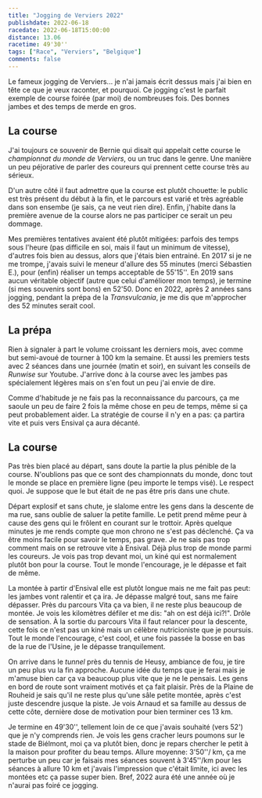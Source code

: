 ```yaml
---
title: "Jogging de Verviers 2022"
publishdate: 2022-06-18
racedate: 2022-06-18T15:00:00
distance: 13.06
racetime: 49'30''
tags: ["Race", "Verviers", "Belgique"]
comments: false
---
```


Le fameux jogging de Verviers... je n'ai jamais écrit dessus mais j'ai bien en tête ce que je veux raconter, et pourquoi. Ce jogging c'est le parfait exemple de course foirée (par moi) de nombreuses fois. Des bonnes jambes et des temps de merde en gros.

## La course

J'ai toujours ce souvenir de Bernie qui disait qui appelait cette course le _championnat du monde de Verviers_, ou un truc dans le genre. Une manière un peu péjorative de parler des coureurs qui prennent cette course très au sérieux.

D'un autre côté il faut admettre que la course est plutôt chouette: le public est très présent du début à la fin, et le parcours est varié et très agréable dans son ensembe (je sais, ça ne veut rien dire). Enfin, j'habite dans la première avenue de la course alors ne pas participer ce serait un peu dommage. 

Mes premières tentatives avaient été plutôt mitigées: parfois des temps sous l'heure (pas difficile en soi, mais il faut un minimum de vitesse), d'autres fois bien au dessus, alors que j'étais bien entrainé.
En 2017 si je ne me trompe, j'avais suivi le meneur d'allure des 55 minutes (merci Sébastien E.), pour (enfin) réaliser un temps acceptable de 55'15''. En 2019 sans aucun véritable objectif (autre que celui d'améliorer mon temps), je termine (si mes souvenirs sont bons) en 52'50. Donc en 2022, après 2 années sans jogging, pendant la prépa de la _Transvulcania_, je me dis que m'approcher des 52 minutes serait cool.

## La prépa

Rien à signaler à part le volume croissant les derniers mois, avec comme but semi-avoué de tourner à 100 km la semaine. Et aussi les premiers tests avec 2 séances dans une journée (matin et soir), en suivant les conseils de _Runwise_ sur Youtube. J'arrive donc à la course avec les jambes pas spécialement légères mais on s'en fout un peu j'ai envie de dire. 

Comme d'habitude je ne fais pas la reconnaissance du parcours, ça me saoule un peu de faire 2 fois la même chose en peu de temps, même si ça peut probablement aider. La stratégie de course il n'y en a pas: ça partira vite et puis vers Ensival ça aura décanté.

## La course

Pas très bien placé au départ, sans doute la partie la plus pénible de la course. N'oublions pas que ce sont des championnats du monde, donc tout le monde se place en première ligne (peu importe le temps visé). Le respect quoi. Je suppose que le but était de ne pas être pris dans une chute.

Départ explosif et sans chute, je slalome entre les gens dans la descente de ma rue, sans oublie de saluer la petite famille. Le petit prend même peur à cause des gens qui le frôlent en courant sur le trottoir. Après quelque minutes je me rends compte que mon chrono ne s'est pas déclenché. Ça va être moins facile pour savoir le temps, pas grave. Je ne sais pas trop comment mais on se retrouve vite à Ensival. Déjà plus trop de monde parmi les coureurs. Je vois pas trop devant moi, un kiné qui est normalement plutôt bon pour la course. Tout le monde l'encourage, je le dépasse et fait de même.

La montée à partir d'Ensival elle est plutôt longue mais ne me fait pas peut: les jambes vont ralentir et ça ira. Je dépasse malgré tout, sans me faire dépasser. Près du parcours Vita ça va bien, il ne reste plus beaucoup de montée. Je vois les kilomètres défiler et me dis: "ah on est déjà ici?!". Drôle de sensation. À la sortie du parcours Vita il faut relancer pour la descente, cette fois ce n'est pas un kiné mais un célèbre nutricioniste que je poursuis. Tout le monde l'encourage, c'est cool, et une fois passée la bosse en bas de la rue de l'Usine, je le dépasse tranquilement.  

On arrive dans le _tunnel_ près du tennis de Heusy, ambiance de fou, je tire un peu plus vu la fin approche. Aucune idée du temps que je ferai mais je m'amuse bien car ça va beaucoup plus vite que je ne le pensais. Les gens en bord de route sont vraiment motivés et ça fait plaisir. Près de la Plaine de Rouheid je sais qu'il ne reste plus qu'une sâle petite montée, après c'est juste descendre jusque la piste. Je vois Arnaud et sa famille au dessus de cette côte, dernière dose de motivation pour bien terminer ces 13 km.

Je termine en 49'30'', tellement loin de ce que j'avais souhaité (vers 52') que je n'y comprends rien. Je vois les gens cracher leurs poumons sur le stade de Biélmont, moi ça va plutôt bien, donc je repars chercher le petit à la maison pour profiter du beau temps. Allure moyenne: 3'50''/ km, ça me perturbe un peu car je faisais mes séances souvent à 3'45''/km pour les séances à allure 10 km et j'avais l'impression que c'était limite, ici avec les montées etc ça passe super bien. Bref, 2022 aura été une année où je n'aurai pas foiré ce jogging. 






